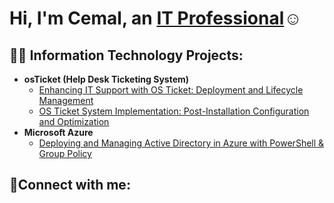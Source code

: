 

<h1>Hi, I'm Cemal, an <a href="https://www.linkedin.com/in/cemal-guishard-241aa537b">IT Professional</a>☺</h1>

<h2>👨‍💻 Information Technology Projects:</h2>

- <b>osTicket (Help Desk Ticketing System)</b>
  - [Enhancing IT Support with OS Ticket: Deployment and Lifecycle Management](https://github.com/Cemguish/osticket-prereqs)
  - [OS Ticket System Implementation: Post-Installation Configuration and Optimization](https://github.com/Cemguish/configure-ad)
- <b>Microsoft Azure</b>
  - [Deploying and Managing Active Directory in Azure with PowerShell & Group Policy](https://github.com/Cemguish/azure-network-protocols)
 

<h2>🤳Connect with me:</h2>





